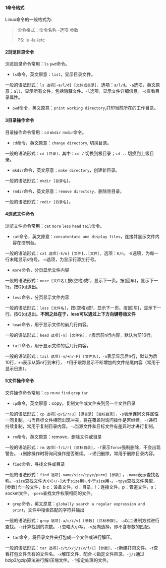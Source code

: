 #### 1命令格式

Linux命令的一般格式为:

>命令格式：命令名称 -选项 参数
>
>PS: ls -la /etc

#### 2浏览目录命令
浏览目录命令常用：`ls` `pwd`命令。

* `ls`命令，英文原意：`list`，显示目录文件。

一般的语法形式：`ls 选项[-a/l/d] [文件或目录]`，选项：`a/l/d`。`-a`选项，英文原意：`all`，显示所有文件，包括隐藏文件。`-l`选项，显示文件详细信息。`-d`查看目录属性。

* `pwd`命令，英文原意：`print working directory`,打印当前所在的工作目录。


#### 3目录操作命令
目录操作命令常用：`cd` `mkdir` `rmdir`命令。

* `cd`命令，英文原意：`change directory`, 切换目录。

一般的语法形式：`cd [目录]，`其中：`cd /` 切换到根目录；`cd ..` 切换到上级目录。
* `mkdir`命令，英文原意：`make directory`，创建新目录。

一般的语法形式：`mkdir [目录名]`。
* `rmdir`命令，英文原意：`remove directory`，删除空目录。

一般的语法形式：`rmdir [目录名]`。

#### 4浏览文件命令
浏览文件命令常用：`cat` `more` `less` `head` `tail`命令。

* `cat`命令，英文原意：`concatentate and display files`，连接并显示文件内容在控制台。

一般的语法形式：`cat 选项[-E/n] [文件]..[文件]`，选项：`E/n`。`-E`选项，为每一行末尾显示`$`符号。`-n`选项，为显示行添加行号。

* `more`命令，分页显示文件内容

一般的语法形式：`more [文件名]`,按(空格)或f，显示下一页。按(回车)，显示下一行。按Q(q)退出。 

* `less`命令，分页显示文件内容

一般的语法形式：`less [文件名]`，按(空格)或f，显示下一页。按(回车)，显示下一行。按Q(q)退出。**不同之处在于，less可以通过上下方向键卷动文件**

* `head`命令，用于显示文件的前几行内容。

一般的语法形式：`head 选项[-n] [文件名]`，`n`表示前n行内容，默认为前10行。
* `tail`命令，用于显示文件的后几行内容，

一般的语法形式：`tail 选项[-n/+n/-F] [文件名]`，`-n`表示显示后n行，默认为后10行，`+n`表示从第n行到末行，`-F`用于跟踪显示不断增加的文件结尾内容（常用于显示日志）。

#### 5文件操作命令
文件操作命令常用：`cp` `rm` `mv` `find` `grep` `tar`

* `cp`命令，英文原意：copy，复制文件或文件夹到另一个文件目录

一般的语法形式：`cp 选项[-p/i/r/u] [源目录] [目标目录]`，`-p`表示连同文件属性一同复制。`-i`当目标文件相同出现冲突，将在覆盖时询问操作是否继续。`-r`递归持续复制，常用于复制目录内容。`-u`当源文件和目标文件有差异时才进行复制。

* `rm`命令，英文原意：remove，删除文件或目录

一般的语法形式：`rm 选项[-f/i/r] [目标目录]`，`-f`表示`force`强制删除，不会出现警告。`-i`删除操作时将询问操作是否继续。`-r`递归删除，常用于删除目录内容。

* `find`命令，寻找文件或目录

一般的语法形式：`find 选项[-name/size/tpye/perm] [参数]` ，`-name`表示查找名称。`-size`查找文件大小`[+/-]`大于`size`用`+`,小于`size`用`-`。`-tpye`查找文件类型，[参数] f:一般文件，b c：设备文件，d：目录，l：连接文件，p：管道文件，s：socket文件。`-perm`查找文件权限相同的文件。

* `grep`命令，英文原意：`globally search a regular expression and print`，文件中搜索匹配的字符并输出

一般的语法形式：`grep 选项[-a/c/i/v] [参数] [目标参数]`，`-a`以二进制方式进行查找。`-c`计算找到的次数。`-i`忽略大小写。`-v`反向选择，即不含参数的匹配。

* `tar`命令，将目录文件夹打包成一个文件或进行解压。

一般的语法形式：`tar 选项[-c/t/x/j/z/v/f/C] [参数]`，`-c`新建打包文件。`-t`查看打包文件含有的文件名。`-x`解压文件，配合`-C`指定文件目录。`-j/z`通过bzip2/gzip算法进行解/压缩文件。`-f`指定处理的文件。